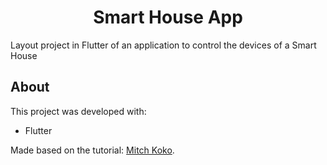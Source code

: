 <h1 align="center"> Smart House App </h1>

Layout project in Flutter of an application to control the devices of a Smart House

## About

This project was developed with:

-  Flutter

Made based on the tutorial: [Mitch Koko](https://www.youtube.com/watch?v=FMV8pbz0sN8).
